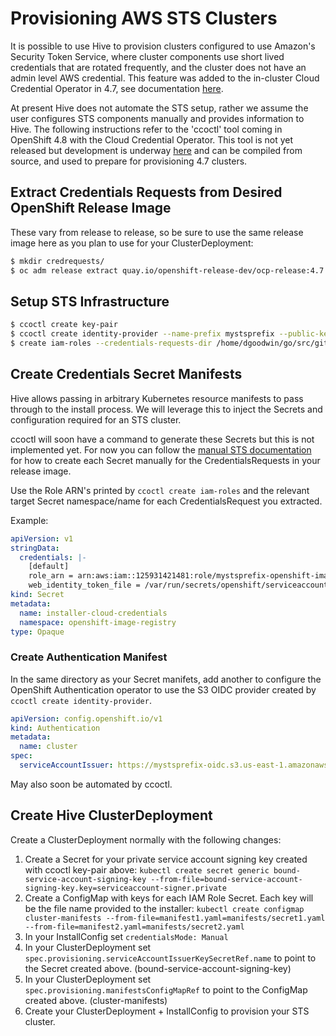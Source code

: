 # Provisioning AWS STS Clusters

It is possible to use Hive to provision clusters configured to use Amazon's Security Token Service, where cluster components use short lived credentials that are rotated frequently, and the cluster does not have an admin level AWS credential. This feature was added to the in-cluster Cloud Credential Operator in 4.7, see documentation [here](https://docs.openshift.com/container-platform/4.7/authentication/managing_cloud_provider_credentials/cco-mode-sts.html).

At present Hive does not automate the STS setup, rather we assume the user configures STS components manually and provides information to Hive. The following instructions refer to the 'ccoctl' tool coming in OpenShift 4.8 with the Cloud Credential Operator. This tool is not yet released but development is underway [here](https://github.com/openshift/cloud-credential-operator) and can be compiled from source, and used to prepare for provisioning 4.7 clusters.

## Extract Credentials Requests from Desired OpenShift Release Image

These vary from release to release, so be sure to use the same release image here as you plan to use for your ClusterDeployment:

```bash
$ mkdir credrequests/
$ oc adm release extract quay.io/openshift-release-dev/ocp-release:4.7.1-x86_64 --credentials-requests --cloud=aws > credrequests/credrequests.yaml
```


## Setup STS Infrastructure

```bash
$ ccoctl create key-pair
$ ccoctl create identity-provider --name-prefix mystsprefix --public-key-file serviceaccount-signer.public --region us-east-1
$ create iam-roles --credentials-requests-dir /home/dgoodwin/go/src/github.com/openshift/cloud-credential-operator/sts/credrequests/ --identity-provider-arn arn:aws:iam::125931421481:oidc-provider/dgoodsts2-oidc.s3.us-east-1.amazonaws.com --name-prefix dgoodsts2 --region us-east-1
```

## Create Credentials Secret Manifests

Hive allows passing in arbitrary Kubernetes resource manifests to pass through to the install process. We will leverage this to inject the Secrets and configuration required for an STS cluster.

ccoctl will soon have a command to generate these Secrets but this is not implemented yet. For now you can follow the [manual STS documentation](https://docs.openshift.com/container-platform/4.7/authentication/managing_cloud_provider_credentials/cco-mode-sts.html) for how to create each Secret manually for the CredentialsRequests in your release image.

Use the Role ARN's printed by `ccoctl create iam-roles` and the relevant target Secret namespace/name for each CredentialsRequest you extracted.

Example:

```yaml
apiVersion: v1
stringData:
  credentials: |-
    [default]
    role_arn = arn:aws:iam::125931421481:role/mystsprefix-openshift-image-registry-installer-cloud-credentials
    web_identity_token_file = /var/run/secrets/openshift/serviceaccount/token
kind: Secret
metadata:
  name: installer-cloud-credentials
  namespace: openshift-image-registry
type: Opaque
```


### Create Authentication Manifest

In the same directory as your Secret manifets, add another to configure the OpenShift Authentication operator to use the S3 OIDC provider created by `ccoctl create identity-provider`.

```yaml
apiVersion: config.openshift.io/v1
kind: Authentication
metadata:
  name: cluster
spec:
  serviceAccountIssuer: https://mystsprefix-oidc.s3.us-east-1.amazonaws.com
```

May also soon be automated by ccoctl.

## Create Hive ClusterDeployment

Create a ClusterDeployment normally with the following changes:

  1. Create a Secret for your private service account signing key created with ccoctl key-pair above: `kubectl create secret generic bound-service-account-signing-key --from-file=bound-service-account-signing-key.key=serviceaccount-signer.private`
  1. Create a ConfigMap with keys for each IAM Role Secret. Each key will be the file name provided to the installer: `kubectl create configmap cluster-manifests --from-file=manifest1.yaml=manifests/secret1.yaml --from-file=manifest2.yaml=manifests/secret2.yaml`
  1. In your InstallConfig set `credentialsMode: Manual`
  1. In your ClusterDeployment set `spec.provisioning.serviceAccountIssuerKeySecretRef.name` to point to the Secret created above. (bound-service-account-signing-key)
  1. In your ClusterDeployment set `spec.provisioning.manifestsConfigMapRef` to point to the ConfigMap created above. (cluster-manifests)
  1. Create your ClusterDeployment + InstallConfig to provision your STS cluster.
